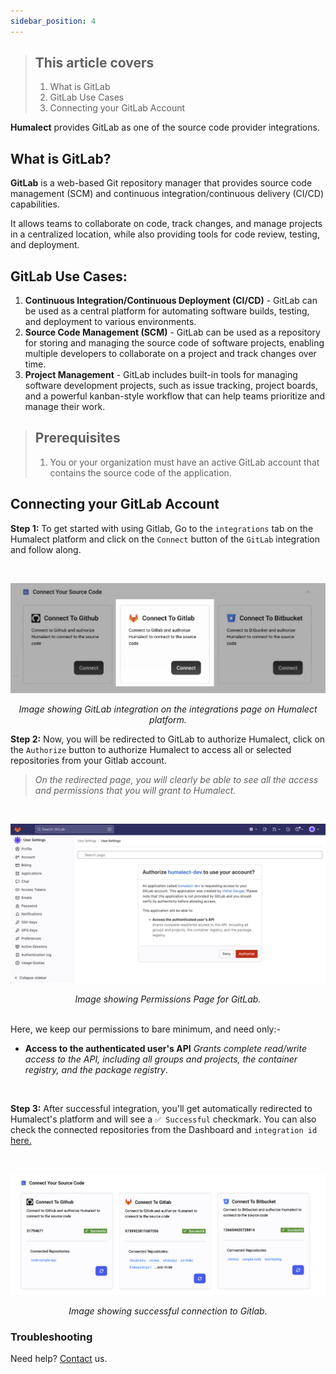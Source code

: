 ```yaml
---
sidebar_position: 4
---
```


> ## This article covers
> 1. What is GitLab
> 2. GitLab Use Cases
> 3. Connecting your GitLab Account


**Humalect** provides GitLab as one of the source code provider integrations.

## What is GitLab?

**GitLab** is a web-based Git repository manager that provides source code management (SCM) and continuous integration/continuous delivery (CI/CD) capabilities.

It allows teams to collaborate on code, track changes, and manage projects in a centralized location, while also providing tools for code review, testing, and deployment.


## GitLab Use Cases:

1. **Continuous Integration/Continuous Deployment (CI/CD)** - GitLab can be used as a central platform for automating software builds, testing, and deployment to various environments.
2. **Source Code Management (SCM)** - GitLab can be used as a repository for storing and managing the source code of software projects, enabling multiple developers to collaborate on a project and track changes over time.
3. **Project Management** - GitLab includes built-in tools for managing software development projects, such as issue tracking, project boards, and a powerful kanban-style workflow that can help teams prioritize and manage their work.

> ## Prerequisites
> 1. You or your organization must have an active GitLab account that contains the source code of the application.

## Connecting your GitLab Account

**Step 1:** To get started with using Gitlab, Go to the `integrations` tab on the Humalect platform and click on the `Connect` button of the `GitLab` integration and follow along.

<br/>


![gitlab-connect](./../../static/img/gitlab-connect.png)

<center><i>Image showing GitLab integration on the integrations page on Humalect platform. </i></center>

**Step 2:** Now, you will be redirected to GitLab to authorize Humalect, click on the `Authorize` button to authorize Humalect to access all or selected repositories from your Gitlab account. 

> *On the redirected page, you will clearly be able to see all the access and permissions that you will grant to Humalect.*



<br/>


![gitlab-authorise](./../../static/img/gitlab-authorise.png)
<center><i>Image showing Permissions Page for GitLab. </i></center>

<br/>

Here, we keep our permissions to bare minimum, and need only:- 
- **Access to the authenticated user's API**
	*Grants complete read/write access to the API, including all groups and projects, the container registry, and the package registry*.
 

<br/>

**Step 3:** After successful integration, you'll get automatically redirected to Humalect's platform and will see a `✅ Successful` checkmark. 
You can also check the connected repositories from the Dashboard and `integration id` [here.](https://console.humalect.com/user/integrations)


<br/>


![integration-all-source-control](./../../static/img/integration-all-source-control.png)
<center><i>Image showing successful connection to Gitlab. </i></center>


<!--
### Revoke Access

You can revove the access of Humalect to access your code by going to [https://gitlab.com/-/profile/applications](https://gitlab.com/-/profile/applications) and clicking on the Revoke button.

<br>

<img src="/integration/gitlab-revoke.png" width=75%>
-->



### Troubleshooting
Need help? [Contact](https://docs.humalect.com/en/contact) us.

